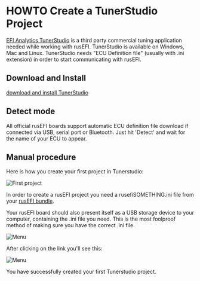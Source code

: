 # HOWTO Create a TunerStudio Project

[EFI Analytics TunerStudio](https://www.tunerstudio.com/index.php/tuner-studio) is a third party commercial tuning application needed while working with rusEFI. TunerStudio is available on Windows, Mac and Linux. TunerStudio needs "ECU Definition file" (usually with .ini extension) in order to start communicating with rusEFI.

## Download and Install

[download and install TunerStudio](https://www.efianalytics.com/TunerStudio/)

## Detect mode

All official rusEFI boards support automatic ECU definition file download if connected via USB, serial port or Bluetooth. Just hit 'Detect' and wait for the name of your ECU to appear.

## Manual procedure

Here is how you create your first project in Tunerstudio:

![First project](FAQ/images/simulator/TCP_first_project.png)

In order to create a rusEFI project you need a rusefiSOMETHING.ini file from your [rusEFI bundle](Download).

Your rusEFI board should also present itself as a USB storage device to your computer, containing the .ini file you need. This is the most foolproof method of making sure you have the correct .ini file.

![Menu](FAQ/images/simulator/TunerStudio_other_browse.png)

After clicking on the link you'll see this:

![Menu](FAQ/images/simulator/TCP_menu.png)

You have successfully created your first Tunerstudio project.
